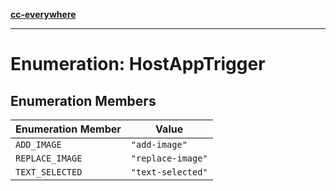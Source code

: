 [**cc-everywhere**](../../../../../index.md)

***

# Enumeration: HostAppTrigger

## Enumeration Members

| Enumeration Member | Value |
| ------ | ------ |
| `ADD_IMAGE` | `"add-image"` |
| `REPLACE_IMAGE` | `"replace-image"` |
| `TEXT_SELECTED` | `"text-selected"` |
